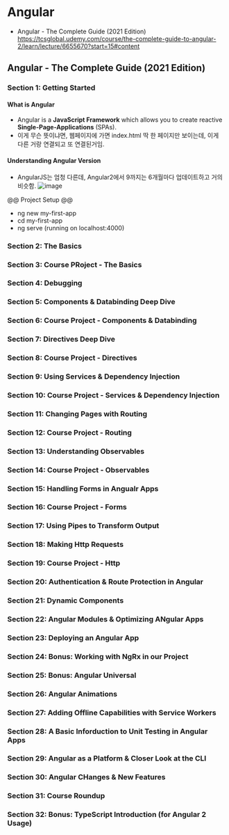 # Angular
- Angular - The Complete Guide (2021 Edition) https://tcsglobal.udemy.com/course/the-complete-guide-to-angular-2/learn/lecture/6655670?start=15#content

## Angular - The Complete Guide (2021 Edition)

### Section 1: Getting Started

#### What is Angular
- Angular is a **JavaScript Framework** which allows you to create reactive **Single-Page-Applications** (SPAs).
- 이게 무슨 뜻이냐면, 웹페이지에 가면 index.html 딱 한 페이지만 보이는데, 이게 다른 거랑 연결되고 또 연결된거임.

#### Understanding Angular Version
- AngularJS는 엄청 다른데, Angular2에서 9까지는 6개월마다 업데이트하고 거의 비슷함.
![image](https://user-images.githubusercontent.com/68700599/117378071-4e7ddc80-ae9a-11eb-8d29-96f29c1bdb56.png)

@@ Project Setup @@
- ng new my-first-app
- cd my-first-app
- ng serve (running on localhost:4000)


### Section 2: The Basics


### Section 3: Course PRoject - The Basics

### Section 4: Debugging

### Section 5: Components & Databinding Deep Dive

### Section 6: Course Project - Components & Databinding

### Section 7: Directives Deep Dive

### Section 8: Course Project - Directives

### Section 9: Using Services & Dependency Injection

### Section 10: Course Project - Services & Dependency Injection

### Section 11: Changing Pages with Routing

### Section 12: Course Project - Routing

### Section 13: Understanding Observables

### Section 14: Course Project - Observables

### Section 15: Handling Forms in Angualr Apps

### Section 16: Course Project - Forms

### Section 17: Using Pipes to Transform Output

### Section 18: Making Http Requests

### Section 19: Course Project - Http

### Section 20: Authentication & Route Protection in Angular

### Section 21: Dynamic Components

### Section 22: Angular Modules & Optimizing ANgular Apps

### Section 23: Deploying an Angular App

### Section 24: Bonus: Working with NgRx in our Project

### Section 25: Bonus: Angular Universal

### Section 26: Angular Animations

### Section 27: Adding Offline Capabilities with Service Workers

### Section 28: A Basic Inforduction to Unit Testing in Angular Apps

### Section 29: Angular as a Platform & Closer Look at the CLI

### Section 30: Angular CHanges & New Features

### Section 31: Course Roundup

### Section 32: Bonus: TypeScript Introduction (for Angular 2 Usage)
